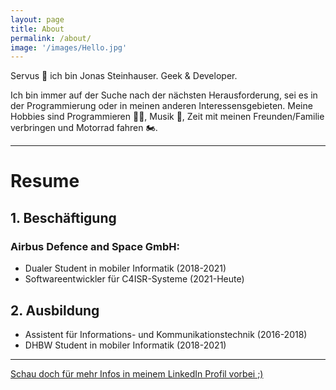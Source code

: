 ```yaml
---
layout: page
title: About
permalink: /about/
image: '/images/Hello.jpg'
---
```


Servus 👋 ich bin Jonas Steinhauser. Geek & Developer.

Ich bin immer auf der Suche nach der nächsten Herausforderung, sei es in der Programmierung oder in meinen anderen Interessensgebieten.
Meine Hobbies sind Programmieren 🧑‍💻, Musik 🎺, Zeit mit meinen Freunden/Familie verbringen und Motorrad fahren 🏍️.

---------

# Resume
## 1. Beschäftigung
### Airbus Defence and Space GmbH:
* Dualer Student in mobiler Informatik (2018-2021)
* Softwareentwickler für C4ISR-Systeme (2021-Heute)

## 2. Ausbildung
* Assistent für Informations- und Kommunikationstechnik (2016-2018)
* DHBW Student in mobiler Informatik (2018-2021)

---------

[Schau doch für mehr Infos in meinem LinkedIn Profil vorbei ;)](https://de.linkedin.com/in/jonas-steinhauser-278b221ab)

